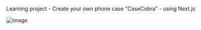 Learning project - Create your own phone case "CaseCobra" - using Next.js

![image](https://github.com/user-attachments/assets/af7cee24-9895-4ca9-a586-2769dc31b19a)
